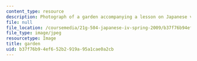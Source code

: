 ```yaml
---
content_type: resource
description: Photograph of a garden accompanying a lesson on Japanese vocabulary.
file: null
file_location: /coursemedia/21g-504-japanese-iv-spring-2009/b37f76b94ef652b2919a95a1cae0a2cb_garden.jpg
file_type: image/jpeg
resourcetype: Image
title: garden
uid: b37f76b9-4ef6-52b2-919a-95a1cae0a2cb
---
```

